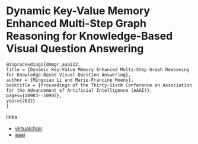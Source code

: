 # Dynamic Key-Value Memory Enhanced Multi-Step Graph Reasoning for Knowledge-Based Visual Question Answering

```
@inproceedings{dmmgr_aaai22,
title = {Dynamic Key-Value Memory Enhanced Multi-Step Graph Reasoning for Knowledge-Based Visual Question Answering},
author = {Mingxiao Li and Marie-Francine Moens},
booktitle = {Proceedings of the Thirty-Sixth Conference on Association for the Advancement of Artificial Intelligence (AAAI)},
pages={10983--10992},
year={2022}
}
```

links
- [virtualchair](https://aaai-2022.virtualchair.net/poster_aaai8037)
- [aaai](https://ojs.aaai.org/index.php/AAAI/article/view/21346)

